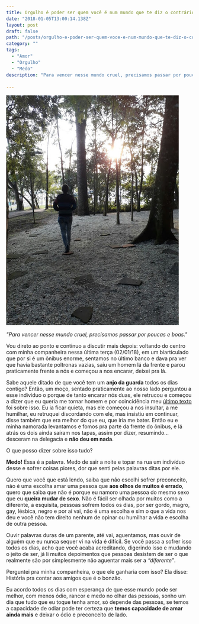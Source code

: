 ```yaml
---
title: Orgulho é poder ser quem você é num mundo que te diz o contrário
date: "2018-01-05T13:00:14.138Z"
layout: post
draft: false
path: "/posts/orgulho-e-poder-ser-quem-voce-e-num-mundo-que-te-diz-o-contrario/"
category: ""
tags:
  - "Amor"
  - "Orgulho"
  - "Medo"
description: "Para vencer nesse mundo cruel, precisamos passar por poucas e boas."

---
```


![Mundo](https://raw.githubusercontent.com/BritoMari/crazywoman/master/src/pages/articles/2018-01-05---orgulho-e-poder-ser-quem-voce-e-num-mundo-que-te-diz-o-contrario/mundo.jpg)

*"Para vencer nesse mundo cruel, precisamos passar por poucas e boas."*

Vou direto ao ponto e continuo a discutir mais depois: voltando do centro com minha companheira nessa última terça (02/01/18), em um biarticulado que por si é um ônibus enorme, sentamos no último banco e dava pra ver que havia bastante poltronas vazias, saiu um homem lá da frente e parou praticamente frente a nós e começou a nos encarar, deixei pra lá.

Sabe aquele ditado de que você tem um **anjo da guarda** todos os dias contigo? Então, um moço, sentado praticamente ao nosso lado perguntou a esse indivíduo o porque de tanto encarar nós duas, ele retrucou e começou a dizer que eu queria me tornar homem e por coincidência meu [último texto](http://crazywoman.top/posts/eu-nao-quero-me-tornar-um-homem/) foi sobre isso. Eu ia ficar quieta, mas ele começou a nos insultar, a me humilhar, eu retruquei discordando com ele, mas insistiu em continuar, disse também que era melhor do que eu, que iria me bater. Então eu e minha namorada levantamos e fomos pra parte da frente do ônibus, e lá atrás os dois ainda saíram nos tapas, assim por dizer, resumindo… desceram na delegacia e **não deu em nada**.

O que posso dizer sobre isso tudo?

**Medo!** Essa é a palavra. Medo de sair a noite e topar na rua um indivíduo desse e sofrer coisas piores, dor que senti pelas palavras ditas por ele.

Quero que você que está lendo, saiba que não escolhi sofrer preconceito, não é uma escolha amar uma pessoa que **aos olhos de muitos é errado**, quero que saiba que não é porque eu namoro uma pessoa do mesmo sexo que eu **queira mudar de sexo**. Não é fácil ser olhada por muitos como a diferente, a esquisita, pessoas sofrem todos os dias, por ser gordo, magro, gay, lésbica, negro e por aí vai, não é uma escolha e sim o que a vida nos deu e você não tem direito nenhum de opinar ou humilhar a vida e escolha de outra pessoa.

Ouvir palavras duras de um parente, até vai, aguentamos, mas ouvir de alguém que eu nunca sequer vi na vida é difícil. Se você passa a sofrer isso todos os dias, acho que você acaba acreditando, digerindo isso e mudando o jeito de ser, já li muitos depoimentos que pessoas desistem de ser o que realmente são por simplesmente não aguentar mais ser a *“diferente”*.

Perguntei pra minha companheira, o que ele ganharia com isso? Ela disse: História pra contar aos amigos que é o bonzão.

Eu acordo todos os dias com esperança de que esse mundo pode ser melhor, com menos ódio, rancor e medo no olhar das pessoas, sonho um dia que tudo que eu toque tenha amor, só depende das pessoas, se temos a capacidade de odiar pode ter certeza que **temos capacidade de amar ainda mais** e deixar o ódio e preconceito de lado.